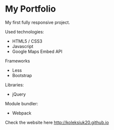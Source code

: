 # My Portfolio

My first fully responsive project.

Used technologies:
- HTML5 / CSS3
- Javascript
- Google Maps Embed API

Frameworks
- Less
- Bootstrap

Libraries:
- jQuery

Module bundler:
- Webpack

Check the website here http://koleksiuk20.github.io